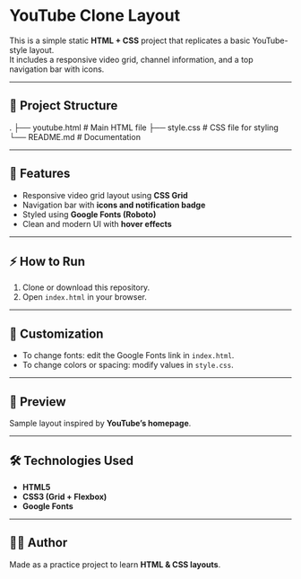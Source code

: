 # YouTube Clone Layout

This is a simple static **HTML + CSS** project that replicates a basic YouTube-style layout.  
It includes a responsive video grid, channel information, and a top navigation bar with icons.

---

## 📂 Project Structure
.
├── youtube.html # Main HTML file
├── style.css # CSS file for styling
└── README.md # Documentation


---

## 🚀 Features
- Responsive video grid layout using **CSS Grid**  
- Navigation bar with **icons and notification badge**  
- Styled using **Google Fonts (Roboto)**  
- Clean and modern UI with **hover effects**  

---

## ⚡ How to Run
1. Clone or download this repository.
2. Open `index.html` in your browser.

---

## 🎨 Customization
- To change fonts: edit the Google Fonts link in `index.html`.
- To change colors or spacing: modify values in `style.css`.

---

## 📸 Preview
Sample layout inspired by **YouTube’s homepage**.

---

## 🛠️ Technologies Used
- **HTML5**
- **CSS3 (Grid + Flexbox)**
- **Google Fonts**

---

## 👨‍💻 Author
Made as a practice project to learn **HTML & CSS layouts**.
